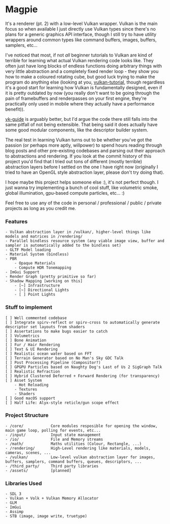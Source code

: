 # Magpie

It's a renderer (pt. 2) with a low-level Vulkan wrapper. Vulkan is the main focus so when available I just directly use Vulkan types since there's no plans for a generic graphics API interface, though I still try to have utility wrappers around common types like command buffers, images, buffers, samplers, etc...

I've noticed that most, if not *all* beginner tutorials to Vulkan are kind of terrible for learning what actual Vulkan rendering code looks like.
They often just have long blocks of endless functions doing arbitrary things with very little abstraction and a completely fixed render loop - they show you how to make a coloured rotating cube, but good luck trying to make the program do anything else (looking at you, [vulkan-tutorial](https://vulkan-tutorial.com/), though regardless it's a good start for learning how Vulkan is fundamentally designed, even if it is pretty outdated by now (you really don't want to be going through the pain of framebuffers and renderpasses on your first engine, they're practically only used in mobile where they actually have a performance benefit)).

[vk-guide](https://vkguide.dev/) is arguably better, but I'd argue the code there still falls into the same pitfall of not being extensible. That being said it does actually have some good modular components, like the descriptor builder system.

The real test in learning Vulkan turns out to be whether you've got the passion (or perhaps more aptly, willpower) to spend hours reading through blog posts and other pre-existing codebases and parsing out their approach to abstractions and rendering.
If you look at the commit history of this project you'd find that I tried out tons of different (mostly terrible) abstraction layers before I settled on the one I have right now (originally I tried to have an OpenGL style abstraction layer, please don't try doing that).

I hope maybe this project helps someone else :), it's not perfect though. I just wanna try implementing a bunch of cool stuff, like volumetric smoke, global illumination, gpu-based compute particles, etc... :)

Feel free to use any of the code in personal / professional / public / private projects as long as you credit me.

### Features
    - Vulkan abstraction layer in /vulkan/, higher-level things like models and matrices in /rendering/
    - Parallel bindless resource system (any viable image view, buffer and sampler is automatically added to the bindless set)
    - GLTF Model loading
    - Material System (bindless)
    - PBR
        - Opaque Materials
        - Compute HDR Tonemapping
    - ImGui Support
    - Render Graph (pretty primitive so far)
    - Shadow Mapping [working on this]
        - [~] Infrastructure
        - [~] Directional Lights
        - [ ] Point Lights

### Stuff to implement
    [ ] Well commented codebase
    [ ] Integrate spirv-reflect or spirv-cross to automatically generate descriptor set layouts from shaders
    [ ] Assertations to make bugs easier to catch
    [ ] Volumetrics
    [ ] Bone Animation
    [ ] Fur / Hair Rendering
    [ ] Text & UI Rendering
    [ ] Realistic ocean water based on FFT
    [ ] Terrain Generator based on No Man's Sky GDC Talk
    [ ] Post Processing Pipeline (Compositor?)
    [ ] GPGPU Particles based on Naughty Dog's Last of Us 2 SigGraph Talk
    [ ] Realistic Refraction
    [ ] Hybrid Clustered Deferred + Forward Rendering (for transparency)
    [ ] Asset System
        - Hot Reloading
        - Textures
        - Shaders
    [ ] Good macOS support
    [ ] Half Life: Alyx-style reticle/gun scope effect

### Project Structure
	- /core/            Core modules resposible for opening the window, main game loop, polling for events, etc...
	- /input/           Input state management
	- /io/              File and Memory streams
	- /math/            Maths utilities (Colour, Rectangle, ...)
	- /rendering/       High-Level rendering like materials, models, cameras, scenes, ...
	- /vulkan/          Low-level vulkan abstraction layer for images, buffers, samplers, command buffers, queues, descriptors, ...
	- /third_party/     Third party libraries
	- /assets/          [planned]

### Libraries Used
    - SDL 3
    - Vulkan + Volk + Vulkan Memory Allocator
    - GLM
    - ImGui
    - Assimp
    - STB (image, image write, truetype)
